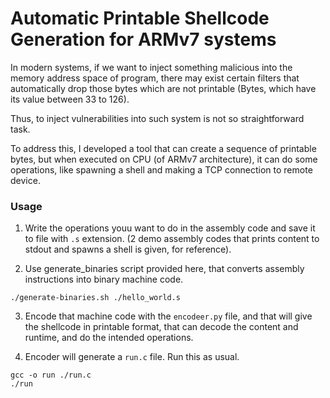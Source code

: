 # Automatic Printable Shellcode Generation for ARMv7 systems

In modern systems, if we want to inject something malicious into the memory address space of program, there may exist certain filters that automatically drop those bytes which are not printable (Bytes, which have its value between 33 to 126).

Thus, to inject vulnerabilities into such system is not so straightforward task.

To address this, I developed a tool that can create a sequence of printable bytes, but when executed on CPU (of ARMv7 architecture), it can do some operations, like spawning  a shell and making a TCP connection to remote device.

### Usage

1. Write the operations youu want to do in the assembly code and save it to file with `.s` extension. (2  demo assembly codes that prints content to stdout and  spawns a shell is  given, for  reference).

2. Use generate_binaries script provided here, that converts assembly instructions into binary machine code.
```console
./generate-binaries.sh ./hello_world.s
```

3. Encode that machine code with the `encodeer.py` file, and that will give the shellcode in printable format, that can decode the content and runtime, and do the intended operations.

4. Encoder will generate a `run.c` file. Run this as usual.
```console
gcc -o run ./run.c
./run
```